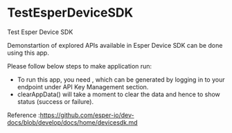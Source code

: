 # TestEsperDeviceSDK
Test Esper Device SDK

Demonstartion of explored APIs available in Esper Device SDK can be done using this app.

Please follow below steps to make application run:
* To run this app, you need <API-Token>, which can be generated by logging in to your endpoint under API Key Management section.
* clearAppData() will take a moment to clear the data and hence to show status (success or failure).

Reference :https://github.com/esper-io/dev-docs/blob/develop/docs/home/devicesdk.md
